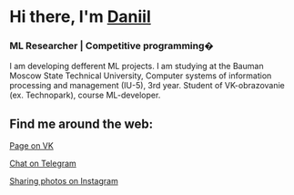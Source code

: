 

# Hi there, I'm [Daniil](https://daniilshat.ru/)
### ML Researcher | Competitive programming�

I am developing defferent ML projects. I am studying at the Bauman Moscow State Technical University, Computer systems of information processing and management (IU-5), 3rd year. Student of VK-obrazovanie (ex. Technopark), course ML-developer.

## Find me around the web:
[Page on VK](https://vk.com/lost_in_my_mint)

[Chat on Telegram](https://t.me/Lost_in_my_mind)



[Sharing photos on Instagram](https://www.instagram.com/lost_in_my_mint/)
